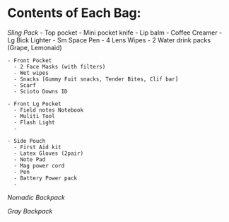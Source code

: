 # Contents of Each Bag:

_Sling Pack_
    - Top pocket
      - Mini pocket knife
      - Lip balm
      - Coffee Creamer
      - Lg Bick Lighter
      - Sm Space Pen
      - 4 Lens Wipes
      - 2 Water drink packs (Grape, Lemonaid)

    - Front Pocket
      - 2 Face Masks (with filters)
      - Wet wipes
      - Snacks [Gummy Fuit snacks, Tender Bites, Clif bar]
      - Scarf
      - Scioto Downs ID

    - Front Lg Pocket
      - Field notes Notebook
      - Muliti Tool
      - Flash Light
      - 

    - Side Pouch
      - First Aid kit
      - Latex Gloves (2pair)
      - Note Pad
      - Mag power cord
      - Pen
      - Battery Power pack
      - 

_Nomadic Backpack_

_Gray Backpack_






